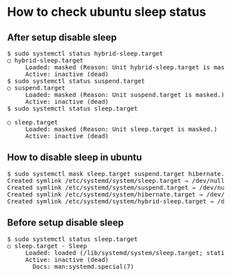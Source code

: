 # How to check ubuntu sleep status

## After setup disable sleep 
<pre>
$ sudo systemctl status hybrid-sleep.target
○ hybrid-sleep.target
     Loaded: masked (Reason: Unit hybrid-sleep.target is masked.)
     Active: inactive (dead)
$ sudo systemctl status suspend.target
○ suspend.target
     Loaded: masked (Reason: Unit suspend.target is masked.)
     Active: inactive (dead)
$ sudo systemctl status sleep.target

○ sleep.target
     Loaded: masked (Reason: Unit sleep.target is masked.)
     Active: inactive (dead) 
</pre>

## How to disable sleep in ubuntu

<pre>
$ sudo systemctl mask sleep.target suspend.target hibernate.target hybrid-sleep.target
Created symlink /etc/systemd/system/sleep.target → /dev/null.
Created symlink /etc/systemd/system/suspend.target → /dev/null.
Created symlink /etc/systemd/system/hibernate.target → /dev/null.
Created symlink /etc/systemd/system/hybrid-sleep.target → /dev/null.
</pre>

## Before setup disable sleep
<pre>
$ sudo systemctl status sleep.target
○ sleep.target - Sleep
     Loaded: loaded (/lib/systemd/system/sleep.target; static)
     Active: inactive (dead)
       Docs: man:systemd.special(7)
</pre>
